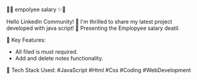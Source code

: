 🧮✨ empolyee salary ✨🧮

Hello LinkedIn Community! 👋 I'm thrilled to share my latest project developed with java script! 🚀 Presenting the Emplopyee salary deatil.

🌟 Key Features:

- All filed is must required.
- Add and delete notes functionality.

🚀 Tech Stack Used:
#JavaScript 
#Html
#Css
#Coding 
#WebDevelopment
